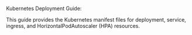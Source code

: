Kubernetes Deployment Guide:

This guide provides the Kubernetes manifest files for deployment, service, ingress, and HorizontalPodAutoscaler (HPA) resources.


